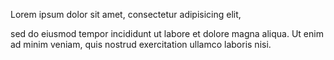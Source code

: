 Lorem ipsum dolor sit amet, consectetur adipisicing elit,

sed do eiusmod tempor incididunt ut labore et dolore magna aliqua. Ut enim ad minim veniam, quis nostrud exercitation ullamco laboris nisi.
